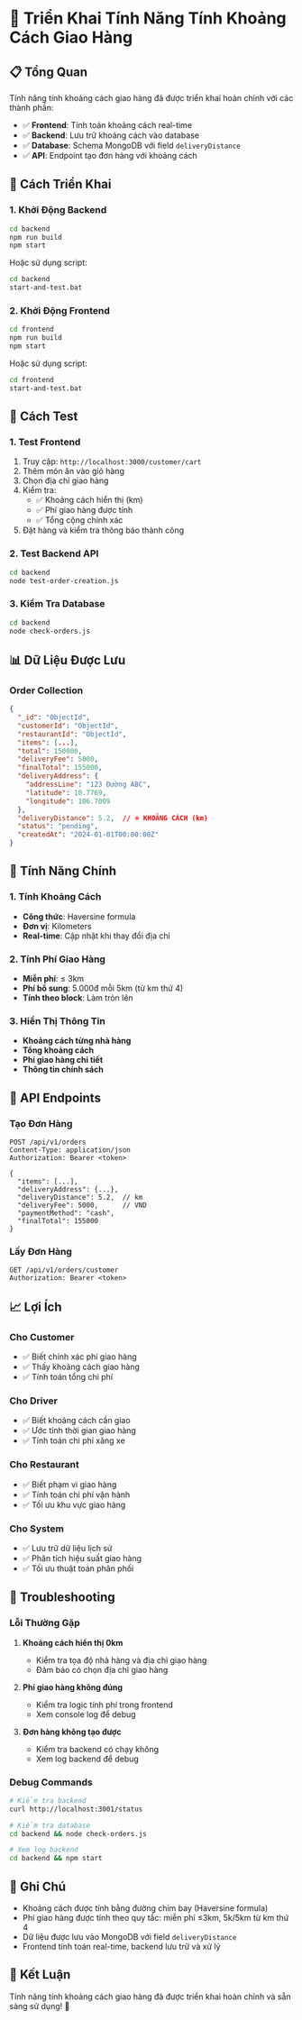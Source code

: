 # 🚚 Triển Khai Tính Năng Tính Khoảng Cách Giao Hàng

## 📋 Tổng Quan

Tính năng tính khoảng cách giao hàng đã được triển khai hoàn chỉnh với các thành phần:

- ✅ **Frontend**: Tính toán khoảng cách real-time
- ✅ **Backend**: Lưu trữ khoảng cách vào database
- ✅ **Database**: Schema MongoDB với field `deliveryDistance`
- ✅ **API**: Endpoint tạo đơn hàng với khoảng cách

## 🚀 Cách Triển Khai

### 1. Khởi Động Backend

```bash
cd backend
npm run build
npm start
```

Hoặc sử dụng script:
```bash
cd backend
start-and-test.bat
```

### 2. Khởi Động Frontend

```bash
cd frontend
npm run build
npm start
```

Hoặc sử dụng script:
```bash
cd frontend
start-and-test.bat
```

## 🧪 Cách Test

### 1. Test Frontend

1. Truy cập: `http://localhost:3000/customer/cart`
2. Thêm món ăn vào giỏ hàng
3. Chọn địa chỉ giao hàng
4. Kiểm tra:
   - ✅ Khoảng cách hiển thị (km)
   - ✅ Phí giao hàng được tính
   - ✅ Tổng cộng chính xác
5. Đặt hàng và kiểm tra thông báo thành công

### 2. Test Backend API

```bash
cd backend
node test-order-creation.js
```

### 3. Kiểm Tra Database

```bash
cd backend
node check-orders.js
```

## 📊 Dữ Liệu Được Lưu

### Order Collection
```json
{
  "_id": "ObjectId",
  "customerId": "ObjectId",
  "restaurantId": "ObjectId",
  "items": [...],
  "total": 150000,
  "deliveryFee": 5000,
  "finalTotal": 155000,
  "deliveryAddress": {
    "addressLine": "123 Đường ABC",
    "latitude": 10.7769,
    "longitude": 106.7009
  },
  "deliveryDistance": 5.2,  // ⭐ KHOẢNG CÁCH (km)
  "status": "pending",
  "createdAt": "2024-01-01T00:00:00Z"
}
```

## 🎯 Tính Năng Chính

### 1. Tính Khoảng Cách
- **Công thức**: Haversine formula
- **Đơn vị**: Kilometers
- **Real-time**: Cập nhật khi thay đổi địa chỉ

### 2. Tính Phí Giao Hàng
- **Miễn phí**: ≤ 3km
- **Phí bổ sung**: 5.000đ mỗi 5km (từ km thứ 4)
- **Tính theo block**: Làm tròn lên

### 3. Hiển Thị Thông Tin
- **Khoảng cách từng nhà hàng**
- **Tổng khoảng cách**
- **Phí giao hàng chi tiết**
- **Thông tin chính sách**

## 🔧 API Endpoints

### Tạo Đơn Hàng
```
POST /api/v1/orders
Content-Type: application/json
Authorization: Bearer <token>

{
  "items": [...],
  "deliveryAddress": {...},
  "deliveryDistance": 5.2,  // km
  "deliveryFee": 5000,      // VND
  "paymentMethod": "cash",
  "finalTotal": 155000
}
```

### Lấy Đơn Hàng
```
GET /api/v1/orders/customer
Authorization: Bearer <token>
```

## 📈 Lợi Ích

### Cho Customer
- ✅ Biết chính xác phí giao hàng
- ✅ Thấy khoảng cách giao hàng
- ✅ Tính toán tổng chi phí

### Cho Driver
- ✅ Biết khoảng cách cần giao
- ✅ Ước tính thời gian giao hàng
- ✅ Tính toán chi phí xăng xe

### Cho Restaurant
- ✅ Biết phạm vi giao hàng
- ✅ Tính toán chi phí vận hành
- ✅ Tối ưu khu vực giao hàng

### Cho System
- ✅ Lưu trữ dữ liệu lịch sử
- ✅ Phân tích hiệu suất giao hàng
- ✅ Tối ưu thuật toán phân phối

## 🐛 Troubleshooting

### Lỗi Thường Gặp

1. **Khoảng cách hiển thị 0km**
   - Kiểm tra tọa độ nhà hàng và địa chỉ giao hàng
   - Đảm bảo có chọn địa chỉ giao hàng

2. **Phí giao hàng không đúng**
   - Kiểm tra logic tính phí trong frontend
   - Xem console log để debug

3. **Đơn hàng không tạo được**
   - Kiểm tra backend có chạy không
   - Xem log backend để debug

### Debug Commands

```bash
# Kiểm tra backend
curl http://localhost:3001/status

# Kiểm tra database
cd backend && node check-orders.js

# Xem log backend
cd backend && npm start
```

## 📝 Ghi Chú

- Khoảng cách được tính bằng đường chim bay (Haversine formula)
- Phí giao hàng được tính theo quy tắc: miễn phí ≤3km, 5k/5km từ km thứ 4
- Dữ liệu được lưu vào MongoDB với field `deliveryDistance`
- Frontend tính toán real-time, backend lưu trữ và xử lý

## 🎉 Kết Luận

Tính năng tính khoảng cách giao hàng đã được triển khai hoàn chỉnh và sẵn sàng sử dụng! 🚀






